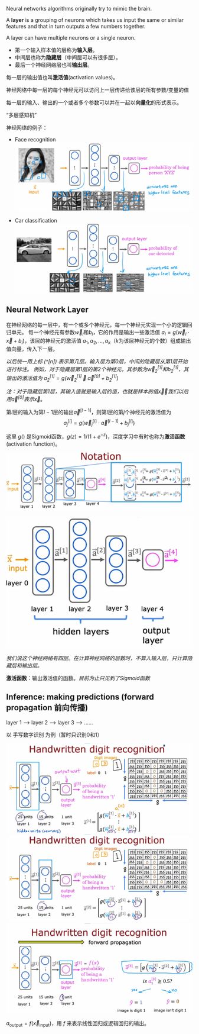 Neural networks algorithms originally try to mimic the brain.

A **layer** is a grouping of neurons which takes us input the same or similar features and that in turn outputs a few numbers together.

A layer can have multiple neurons or a single neuron.

- 第一个输入样本值的层称为**输入层**。
- 中间层也称为**隐藏层**（中间层可以有很多层）。
- 最后一个神经网络层也叫**输出层**。

每一层的输出值也叫**激活值**(activation values)。

神经网络中每一层的每个神经元可以访问上一层传递给该层的所有参数/变量的值

每一层的输入、输出的一个或者多个参数可以并在一起以**向量化**的形式表示。

“多层感知机”

神经网络的例子：

- Face recognition
![|625](files/FaceRecognition.png)

- Car classification
![|625](files/CarClassification.png)

## Neural Network Layer

在神经网络的每一层中，有一个或多个神经元，每一个神经元实现一个小的逻辑回归单元。
每一个神经元有参数$\vec{w}_i$和$b_i$，它的作用是输出一些激活值 $a_i = g(\vec{w}_i \cdot \vec{x} + b_i)$，该层的神经元的激活值 $a_1, a_2, \dots, a_k$（$k$为该层神经元的个数）组成输出值向量，传入下一层。

*以后统一用上标 (^\[n]) 表示第几层。输入层为第0层，中间的隐藏层从第1层开始进行标注。
例如，对于隐藏层第1层的第2个神经元，其参数为$\vec{w}_2^{[1]}$和$b_2^{[1]}$，其输出的激活值为 $a_2^{[1]} = g(\vec{w}_2^{[1]} \cdot \vec{a}^{[0]} + b_2^{[1]})$*

*注：对于隐藏层第1层，其输入值就是输入层的值，也就是样本的值$\vec{x}$，我们以后用$\vec{a}^{[0]}$表示$\vec{x}$*。

第$l$层的输入为第$l-1$层的输出$\vec{a}^{[l-1]}$，则第$l$层的第$j$个神经元的激活值为
$$a_j^{[l]} = g(\vec{w}_j^{[l]} \cdot \vec{a}^{[l-1]} + b_j^{[l]})$$

这里 $g()$ 是Sigmoid函数，$g(z) = 1 / (1 + e^{-z})$，深度学习中有时也称为**激活函数**(activation function)。

![|675](files/NeuralNetworks.png)

![|425](files/ComplexNeuralNetworks.png)

*我们说这个神经网络有四层。在计算神经网络的层数时，不算入输入层，只计算隐藏层和输出层。*

**激活函数**：输出激活值的函数。*目前为止只见到了Sigmoid函数*

## Inference: making predictions (forward propagation 前向传播)

layer 1 --> layer 2 --> layer 3 --> ......

以 手写数字识别 为例（暂时只识别0和1）

![|625](files/HandwrittenDigitRecognition.png)
![|625](files/HandwrittenDigitRecognition2.png)
![|625](files/HandwrittenDigitRecognition3.png)

$a_\text{output} = f(\vec{x}_\text{input})$，用 $f$ 来表示线性回归或逻辑回归的输出。

